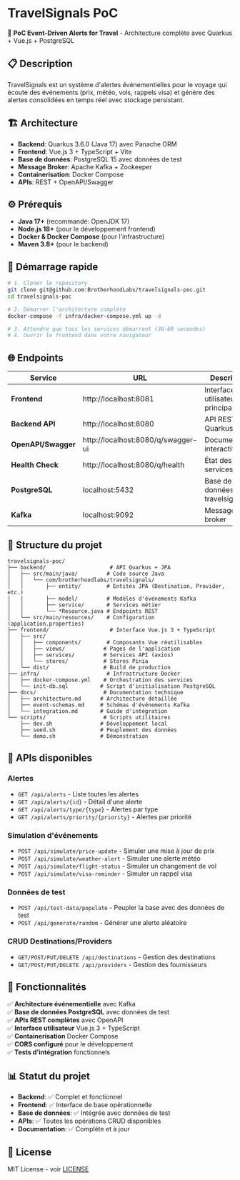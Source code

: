 # TravelSignals PoC

🚀 **PoC Event-Driven Alerts for Travel** - Architecture complète avec Quarkus + Vue.js + PostgreSQL

## 📋 Description

TravelSignals est un système d'alertes événementielles pour le voyage qui écoute des événements (prix, météo, vols, rappels visa) et génère des alertes consolidées en temps réel avec stockage persistant.

## 🏗️ Architecture

- **Backend**: Quarkus 3.6.0 (Java 17) avec Panache ORM
- **Frontend**: Vue.js 3 + TypeScript + Vite
- **Base de données**: PostgreSQL 15 avec données de test
- **Message Broker**: Apache Kafka + Zookeeper
- **Containerisation**: Docker Compose
- **APIs**: REST + OpenAPI/Swagger

## ⚙️ Prérequis

- **Java 17+** (recommandé: OpenJDK 17)
- **Node.js 18+** (pour le développement frontend)
- **Docker & Docker Compose** (pour l'infrastructure)
- **Maven 3.8+** (pour le backend)

## 🚀 Démarrage rapide

```bash
# 1. Cloner le repository
git clone git@github.com:BrotherhoodLabs/travelsignals-poc.git
cd travelsignals-poc

# 2. Démarrer l'architecture complète
docker-compose -f infra/docker-compose.yml up -d

# 3. Attendre que tous les services démarrent (30-60 secondes)
# 4. Ouvrir le frontend dans votre navigateur
```

## 🌐 Endpoints

| Service | URL | Description |
|---------|-----|-------------|
| **Frontend** | http://localhost:8081 | Interface utilisateur principale |
| **Backend API** | http://localhost:8080 | API REST Quarkus |
| **OpenAPI/Swagger** | http://localhost:8080/q/swagger-ui | Documentation interactive |
| **Health Check** | http://localhost:8080/q/health | État des services |
| **PostgreSQL** | localhost:5432 | Base de données (user: travelsignals) |
| **Kafka** | localhost:9092 | Message broker |

## 📁 Structure du projet

```
travelsignals-poc/
├── backend/                    # API Quarkus + JPA
│   ├── src/main/java/         # Code source Java
│   │   └── com/brotherhoodlabs/travelsignals/
│   │       ├── entity/        # Entités JPA (Destination, Provider, etc.)
│   │       ├── model/         # Modèles d'événements Kafka
│   │       ├── service/       # Services métier
│   │       └── *Resource.java # Endpoints REST
│   └── src/main/resources/    # Configuration (application.properties)
├── frontend/                   # Interface Vue.js 3 + TypeScript
│   ├── src/
│   │   ├── components/        # Composants Vue réutilisables
│   │   ├── views/            # Pages de l'application
│   │   ├── services/         # Services API (axios)
│   │   └── stores/           # Stores Pinia
│   └── dist/                 # Build de production
├── infra/                     # Infrastructure Docker
│   ├── docker-compose.yml    # Orchestration des services
│   └── init-db.sql          # Script d'initialisation PostgreSQL
├── docs/                     # Documentation technique
│   ├── architecture.md      # Architecture détaillée
│   ├── event-schemas.md     # Schémas d'événements Kafka
│   └── integration.md       # Guide d'intégration
└── scripts/                  # Scripts utilitaires
    ├── dev.sh               # Développement local
    ├── seed.sh              # Peuplement des données
    └── demo.sh              # Démonstration
```

## 🔧 APIs disponibles

### Alertes
- `GET /api/alerts` - Liste toutes les alertes
- `GET /api/alerts/{id}` - Détail d'une alerte
- `GET /api/alerts/type/{type}` - Alertes par type
- `GET /api/alerts/priority/{priority}` - Alertes par priorité

### Simulation d'événements
- `POST /api/simulate/price-update` - Simuler une mise à jour de prix
- `POST /api/simulate/weather-alert` - Simuler une alerte météo
- `POST /api/simulate/flight-status` - Simuler un changement de vol
- `POST /api/simulate/visa-reminder` - Simuler un rappel visa

### Données de test
- `POST /api/test-data/populate` - Peupler la base avec des données de test
- `POST /api/generate/random` - Générer une alerte aléatoire

### CRUD Destinations/Providers
- `GET/POST/PUT/DELETE /api/destinations` - Gestion des destinations
- `GET/POST/PUT/DELETE /api/providers` - Gestion des fournisseurs

## 🎯 Fonctionnalités

✅ **Architecture événementielle** avec Kafka  
✅ **Base de données PostgreSQL** avec données de test  
✅ **APIs REST complètes** avec OpenAPI  
✅ **Interface utilisateur** Vue.js 3 + TypeScript  
✅ **Containerisation** Docker Compose  
✅ **CORS configuré** pour le développement  
✅ **Tests d'intégration** fonctionnels  

## 📊 Statut du projet

- **Backend**: ✅ Complet et fonctionnel
- **Frontend**: ✅ Interface de base opérationnelle
- **Base de données**: ✅ Intégrée avec données de test
- **APIs**: ✅ Toutes les opérations CRUD disponibles
- **Documentation**: ✅ Complète et à jour

## 📄 License

MIT License - voir [LICENSE](LICENSE)
